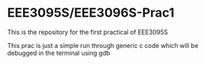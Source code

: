 # EEE3095S/EEE3096S-Prac1
This is the repository for the first practical of EEE3095S

This prac is just a simple run through generic c code which will be debugged in the terminal using gdb
